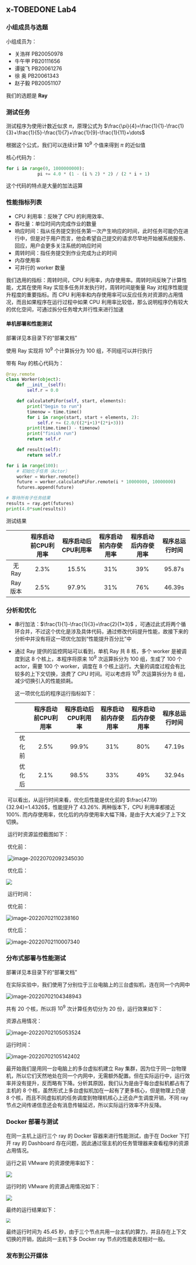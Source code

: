 ## x-TOBEDONE Lab4

### 小组成员与选题

小组成员为：

+ 关浩祥 PB20050978
+ 牛午甲 PB20111656
+ 谭骏飞 PB20061276
+ 徐    奥 PB20061343
+ 赵子毅 PB20051107

我们的选题是 **Ray**

### 测试任务

测试程序为使用计数近似求 $\pi$，原理公式为 $\frac{\pi}{4}=\frac{1}{1}-\frac{1}{3}+\frac{1}{5}-\frac{1}{7}+\frac{1}{9}-\frac{1}{11}+\dots$

根据这个公式，我们可以连续计算 $10^9$ 个值来得到 $\pi$ 的近似值

核心代码为：

```python
for i in range(0, 1000000000):
            pi += 4.0 * (1 - (i % 2) * 2) / (2 * i + 1)
```

这个代码的特点是大量的加法运算

### 性能指标列表

+ CPU 利用率：反映了 CPU 的利用效率、
+ 吞吐量：单位时间内完成作业的数量
+ 响应时间：指从任务提交到任务第一次产生响应的时间，此时任务可能仍在进行中，但是对于用户而言，他会希望自己提交的请求尽早地开始被系统服务、回应，用户会更多关注系统的响应时间
+ 周转时间：指任务提交到作业完成为止的时间
+ 内存使用率
+ 可并行的 worker 数量

我们选用的指标：周转时间，CPU 利用率，内存使用率。周转时间反映了计算性能，尤其在使用 Ray 实现多任务并发执行时，周转时间是衡量 Ray 对程序性能提升程度的重要指标。而 CPU 利用率和内存使用率可以反应任务对资源的占用情况，而且如果程序在运行过程中如果 CPU 利用率比较低，那么说明程序仍有较大的优化空间，可通过拆分任务增大并行性来进行加速

#### 单机部署和性能测试

部署详见本目录下的“部署文档”

使用 Ray 实现将 $10^9$ 个计算拆分为 100 组，不同组可以并行执行

带有 Ray 的核心代码为：

```python
@ray.remote
class Worker(object):
    def __init__(self):
        self.r = 0.0

    def calculatePiFor(self, start, elements):
        print("begin to run")
        timenow = time.time()
        for i in range(start, start + elements, 2):
            self.r += (2.0/((2*i+1)*(2*i+3)))
        print(time.time() - timenow)
        print("finish run")
        return self.r

    def result(self):
        return self.r
```

```python
for i in range(100):
    # 初始化子任务（Actor）
    worker = Worker.remote()
    future = worker.calculatePiFor.remote(i * 10000000, 10000000)
    futures.append(future)

# 等待所有子任务结果
results = ray.get(futures)
print(4.0*sum(results))
```

测试结果

|          | 程序启动前CPU利用率 | 程序启动后CPU利用率 | 程序启动前内存使用率 | 程序启动后内存使用率 | 程序总运行时间 |
| :------: | :-----------------: | :-----------------: | :------------------: | :------------------: | :------------: |
|  无 Ray  |        2.3%         |        15.5%        |         31%          |         39%          |     95.87s     |
| Ray 版本 |        2.5%         |        97.9%        |         31%          |         76%          |     46.39s     |

### 分析和优化

+ 串行加法：$\frac{1}{1}-\frac{1}{3}=\frac{2}{1*3}$ ，可通过此式将两个循环合并，不过这个优化是涉及具体代码，通过修改代码提升性能，故接下来的分析中并没有将这一项优化加到“性能提升百分比”中

+ 通过 Ray 提供的监控网站可以看到，单机 Ray 共 8 核，多个 worker 是被调度到这 8 个核上，本程序将原来 $10^9$ 次运算拆分为 100 组，生成了 100 个 actor，需要 100 个 worker，调度在 8 个核上运行。大量的调度过程会有比较多的上下文切换，浪费了 CPU 时间。可以考虑将 $10^9$ 次运算拆分为 8 组，减少切换引入的性能损耗。

  这一项优化后的程序运行指标如下：

  |        | 程序启动前CPU利用率 | 程序启动后CPU利用率 | 程序启动前内存使用率 | 程序启动后内存使用率 | 程序总运行时间 |
  | :----: | :-----------------: | :-----------------: | :------------------: | :------------------: | :------------: |
  | 优化前 |        2.5%         |        99.9%        |         31%          |         80%          |     47.19s     |
  | 优化后 |        2.1%         |        98.5%        |         33%          |         49%          |     32.94s     |

​	可以看出，从运行时间来看，优化后性能是优化前的 $\frac{47.19}{32.94}=1.4326$，性能提升了 43.26%. 两种版本下，CPU 利用率都接近 100%. 而内存使用率，优化后的内存使用率大幅下降，是由于大大减少了上下文切换。

​	运行时资源监控截图如下：

​	优化前：

​	![image-20220702092345030](image\image-20220702092345030.png)

​	优化后：

![](image\image-20220702092744593.png)

​	运行时间：

​	优化前：

![image-20220702110238160](image\image-20220702110238160.png)

​	优化后：

![image-20220702110007340](D:\desktop\OS\大实验Git\x-TOBEDONE\Lab4\image\image-20220702110007340.png)

### 分布式部署与性能测试

部署详见本目录下的“部署文档”

在实际实验中，我们使用了分别位于三台电脑上的三台虚拟机，连在同一个内网中

![image-20220702104348943](image\image-20220702104348943.png)

共有 20 个核，所以将 $10^9$ 次计算任务切分为 20 份，运行效果如下：

资源占用情况：

![image-20220702105053524](image\image-20220702105053524.png)

运行时间：

![image-20220702105142402](image\image-20220702105142402.png)

最开始我们是用同一台电脑上的多台虚拟机建立 Ray 集群，因为位于同一台物理机，所以它们天然地处在同一个内网中，无需额外配置。但在实际运行中，运行效率并没有提升，反而略有下降。分析其原因，我们认为是由于每台虚拟机都占有了主机的 8 个核，虽然形式上多台虚拟机加在一起有了更多核心，但是物理上仍是 8 个核，而且不同虚拟机的任务调度到物理机核心上还会产生调度开销，不同 ray 节点之间传递信息还会有消息传输延迟，所以实际运行效率不升反降。

### Docker 部署与测试

在同一主机上运行三个 ray 的 Docker 容器来进行性能测试，由于在 Docker 下打开 ray 的 Dashboard 存在问题，因此通过宿主机的任务管理器来查看程序的资源占用情况。

运行之前 VMware 的资源使用率如下：

![](image\before.png)

运行时的 VMware 的资源占用情况如下：

![](image\after.png)

最终的运行结果如下：

<img src="image\performance.png" style="zoom:75%;" />

最终运行时间为 45.45 秒，由于三个节点共用一台主机的算力，并且存在上下文切换的开销，因此同一主机下多 Docker ray 节点的性能表现相对一般。

### 发布到公开媒体

